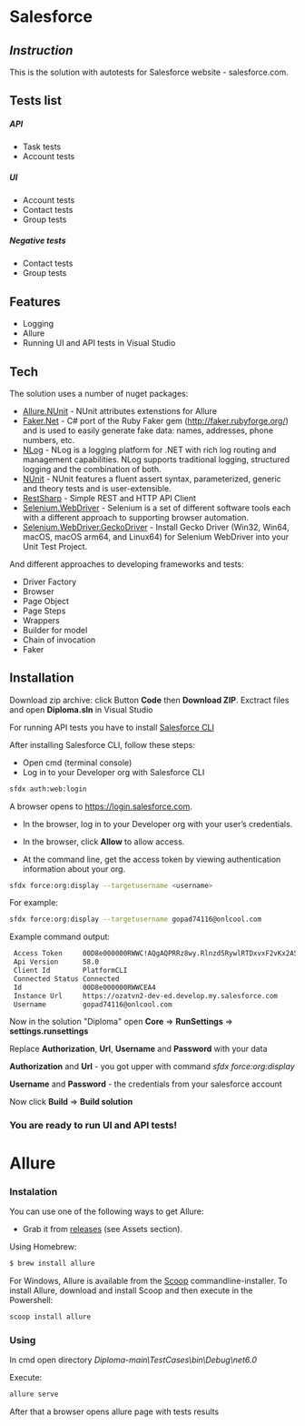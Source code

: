 # Salesforce
## _Instruction_

This is the solution with autotests for Salesforce website - salesforce.com.

## Tests list
##### API
- Task tests
- Account tests

##### UI
- Account tests
- Contact tests
- Group tests

##### Negative tests
- Contact tests
- Group tests

## Features

- Logging
- Allure
- Running UI and API tests in Visual Studio

## Tech

The solution uses a number of nuget packages:

- [Allure.NUnit](https://www.nuget.org/packages/Allure.NUnit/2.9.5-preview.1) - NUnit attributes extenstions for Allure
- [Faker.Net](https://www.nuget.org/packages/Faker.Net) - C# port of the Ruby Faker gem (http://faker.rubyforge.org/) and is used to easily generate fake data: names, addresses, phone numbers, etc.
- [NLog](https://www.nuget.org/packages/NLog) - NLog is a logging platform for .NET with rich log routing and management capabilities.
NLog supports traditional logging, structured logging and the combination of both.
- [NUnit](https://www.nuget.org/packages/NUnit) - NUnit features a fluent assert syntax, parameterized, generic and theory tests and is user-extensible.
- [RestSharp](https://www.nuget.org/packages/RestSharp/110.2.1-alpha.0.10) - Simple REST and HTTP API Client
- [Selenium.WebDriver](https://www.nuget.org/packages/Selenium.WebDriver) - Selenium is a set of different software tools each with a different approach to supporting browser automation.
- [Selenium.WebDriver.GeckoDriver](https://www.nuget.org/packages/Selenium.WebDriver.GeckoDriver) - Install Gecko Driver (Win32, Win64, macOS, macOS arm64, and Linux64) for Selenium WebDriver into your Unit Test Project.

And different approaches to developing frameworks and tests:
- Driver Factory
- Browser
- Page Object
- Page Steps
- Wrappers
- Builder for model
- Chain of invocation
- Faker

## Installation

Download zip archive: click Button **Code** then **Download ZIP**. Exctract files and open **Diploma.sln** in Visual Studio

For running API tests you have to install [Salesforce CLI](https://developer.salesforce.com/docs/atlas.en-us.244.0.sfdx_setup.meta/sfdx_setup/sfdx_setup_install_cli.htm)

After installing Salesforce CLI, follow these steps:
- Open cmd (terminal console)
- Log in to your Developer org with Salesforce CLI
```sh
sfdx auth:web:login
```
A browser opens to https://login.salesforce.com.

- In the browser, log in to your Developer org with your user’s credentials.
- In the browser, click **Allow** to allow access.

- At the command line, get the access token by viewing authentication information about your org.

```sh
sfdx force:org:display --targetusername <username>
```

For example:
```sh
sfdx force:org:display --targetusername gopad74116@onlcool.com
```

Example command output:
```sh
 Access Token     00D8e000000RWWC!AQgAQPRRz8wy.Rlnzd5RywlRTDxvxF2vKx2A5MeD4jU1fldEICcoOoKacOzUqvg6lVUhDCZiET90zav1b4_7RcwQoXEaAHh9
 Api Version      58.0                                                                                                  
 Client Id        PlatformCLI                                                                                           
 Connected Status Connected                                                                                             
 Id               00D8e000000RWWCEA4                                                                                    
 Instance Url     https://ozatvn2-dev-ed.develop.my.salesforce.com                                                      
 Username         gopad74116@onlcool.com   
```

Now in the solution "Diploma" open **Core** => **RunSettings** => **settings.runsettings**

Replace **Authorization**, **Url**, **Username** and **Password** with your data

**Authorization** and **Url** - you got upper with command _sfdx force:org:display_

**Username** and **Password** - the credentials from your salesforce account

Now click **Build** => **Build solution**

### You are ready to run UI and API tests!


# Allure

### Instalation

You can use one of the following ways to get Allure:

- Grab it from [releases](https://github.com/allure-framework/allure2/releases) (see Assets section).

Using Homebrew:
```sh
$ brew install allure
```
For Windows, Allure is available from the [Scoop](https://scoop.sh/) commandline-installer. To install Allure, download and install Scoop and then execute in the Powershell:
```sh
scoop install allure
```

### Using

In cmd open directory _Diploma-main\TestCases\bin\Debug\net6.0_

Execute:
```sh
allure serve
```

After that a browser opens allure page with tests results
